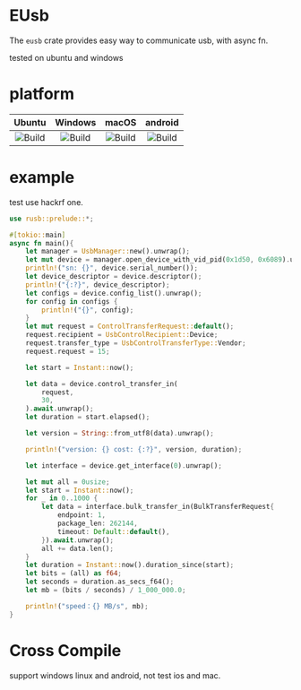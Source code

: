 # EUsb

The `eusb` crate provides easy way to communicate usb, with async fn.

tested on ubuntu and windows

# platform

|                                 Ubuntu                                  |                                 Windows                                  |                                 macOS                                  |                                 android                                  |
|:-----------------------------------------------------------------------:|:------------------------------------------------------------------------:|:----------------------------------------------------------------------:|:------------------------------------------------------------------------:|
| ![Build](https://github.com/ZR233/eusb/workflows/BuildUbuntu/badge.svg) | ![Build](https://github.com/ZR233/eusb/workflows/BuildWindows/badge.svg) | ![Build](https://github.com/ZR233/eusb/workflows/BuildMacos/badge.svg) | ![Build](https://github.com/ZR233/eusb/workflows/BuildAndroid/badge.svg) |


# example
test use hackrf one.

```rust
use rusb::prelude::*;

#[tokio::main]
async fn main(){
    let manager = UsbManager::new().unwrap();
    let mut device = manager.open_device_with_vid_pid(0x1d50, 0x6089).unwrap();
    println!("sn: {}", device.serial_number());
    let device_descriptor = device.descriptor();
    println!("{:?}", device_descriptor);
    let configs = device.config_list().unwrap();
    for config in configs {
        println!("{}", config);
    }
    let mut request = ControlTransferRequest::default();
    request.recipient = UsbControlRecipient::Device;
    request.transfer_type = UsbControlTransferType::Vendor;
    request.request = 15;

    let start = Instant::now();

    let data = device.control_transfer_in(
        request,
        30,
    ).await.unwrap();
    let duration = start.elapsed();

    let version = String::from_utf8(data).unwrap();

    println!("version: {} cost: {:?}", version, duration);

    let interface = device.get_interface(0).unwrap();

    let mut all = 0usize;
    let start = Instant::now();
    for _ in 0..1000 {
        let data = interface.bulk_transfer_in(BulkTransferRequest{
            endpoint: 1,
            package_len: 262144,
            timeout: Default::default(),
        }).await.unwrap();
        all += data.len();
    }
    let duration = Instant::now().duration_since(start);
    let bits = (all) as f64;
    let seconds = duration.as_secs_f64();
    let mb = (bits / seconds) / 1_000_000.0;

    println!("speed：{} MB/s", mb);
}

```

# Cross Compile

support windows linux and android, not test ios and mac.